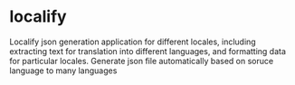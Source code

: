 # localify
Localify json generation application for different locales, including extracting text for translation into different languages, and formatting data for particular locales. Generate json file automatically based on soruce language to many languages
